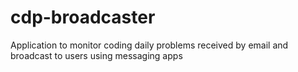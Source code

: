 # cdp-broadcaster
Application to monitor coding daily problems received by email and broadcast to users using messaging apps
